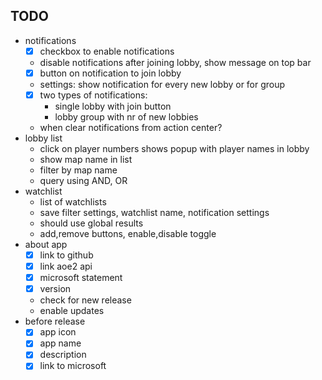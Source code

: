 ## TODO

- notifications
    - [x] checkbox to enable notifications
    - disable notifications after joining lobby, show message on top bar
    - [x] button on notification to join lobby
    - settings: show notification for every new lobby or for group
    - [x] two types of notifications:
        - single lobby with join button
        - lobby group with nr of new lobbies
    - when clear notifications from action center?
- lobby list
    - click on player numbers shows popup with player names in lobby
    - show map name in list
    - filter by map name
    - query using AND, OR
- watchlist
    - list of watchlists
    - save filter settings, watchlist name, notification settings
    - should use global results
    - add,remove buttons, enable,disable toggle
- about app 
    - [x] link to github
    - [x] link aoe2 api
    - [x] microsoft statement
    - [x] version
    - check for new release
    - enable updates
- before release
    - [x] app icon
    - [x] app name
    - [x] description
    - [x] link to microsoft